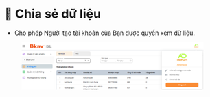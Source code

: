 # 🤝 Chia sẻ dữ liệu

* Cho phép Người tạo tài khoản của Bạn được quyền xem dữ liệu.

<figure><img src="../.gitbook/assets/19.png" alt=""><figcaption></figcaption></figure>
